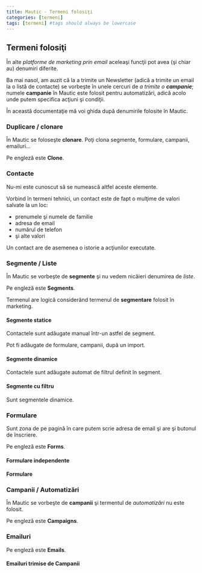 ```yaml
---
title: Mautic - Termeni folosiţi
categories: [termeni]
tags: [termeni] #tags should always be lowercase
---
```


## Termeni folosiţi
În alte _platforme de marketing prin email_ aceleaşi funcţii pot avea (şi chiar au) denumiri diferite.

Ba mai nasol, am auzit că la a trimite un Newsletter (adică a trimite un email la o listă de contacte) se vorbeşte în unele cercuri de _a trimite o **campanie**_; numele **campanie** în Mautic este folosit pentru automatizări, adică acolo unde putem specifica acţiuni şi condiţii.

În această documentaţie mă voi ghida după denumirile folosite în Mautic.

### Duplicare / clonare
În Mautic se foloseşte **clonare**. Poţi clona segmente, formulare, campanii, emailuri...

Pe engleză este **Clone**.

### Contacte
Nu-mi este cunoscut să se numească altfel aceste elemente.

Vorbind în termeni tehnici, un contact este de fapt o mulţime de valori salvate la un loc:
* prenumele şi numele de familie
* adresa de email
* numărul de telefon
* şi alte valori

Un contact are de asemenea o istorie a acţiunilor executate.

### Segmente / Liste
În Mautic se vorbeşte de **segmente** şi nu vedem nicăieri denumirea de _liste_.

Pe engleză este **Segments**.

Termenul are logică considerând termenul de **segmentare** folosit în marketing.

#### Segmente statice
Contactele sunt adăugate manual într-un astfel de segment.

Pot fi adăugate de formulare, campanii, după un import.

#### Segmente dinamice
Contactele sunt adăugate automat de filtrul definit în segment.

#### Segmente cu filtru
Sunt segmentele dinamice.

### Formulare
Sunt zona de pe pagină în care putem scrie adresa de email şi are şi butonul de înscriere.

Pe engleză este **Forms**.

#### Formulare independente


#### Formulare 



### Campanii / Automatizări
În Mautic se vorbeşte de **campanii** şi termentul de _automatizări_ nu este folosit.

Pe engleză este **Campaigns**.

### Emailuri
Pe engleză este **Emails**.

#### Emailuri trimise de Campanii










